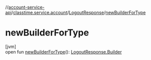 //[account-service-api](../../../index.md)/[classtime.service.account](../index.md)/[LogoutResponse](index.md)/[newBuilderForType](new-builder-for-type.md)

# newBuilderForType

[jvm]\
open fun [newBuilderForType](new-builder-for-type.md)(): [LogoutResponse.Builder](-builder/index.md)
